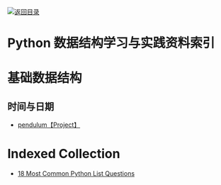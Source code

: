 [![返回目录](https://parg.co/UGo)](https://parg.co/b4z) 



# Python 数据结构学习与实践资料索引




# 基础数据结构


## 时间与日期

- [pendulum【Project】](https://github.com/sdispater/pendulum)
 

# Indexed Collection

- [18 Most Common Python List Questions](https://www.datacamp.com/community/tutorials/18-most-common-python-list-questions-learn-python#gs.gZLIerk)
